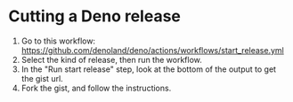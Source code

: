 # Cutting a Deno release

1. Go to this workflow:
   https://github.com/denoland/deno/actions/workflows/start_release.yml
1. Select the kind of release, then run the workflow.
1. In the "Run start release" step, look at the bottom of the output to get the
   gist url.
1. Fork the gist, and follow the instructions.
